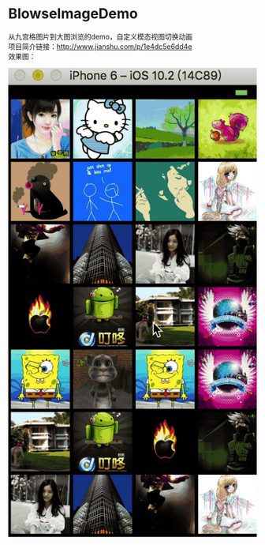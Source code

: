 # BlowseImageDemo
从九宫格图片到大图浏览的demo，自定义模态视图切换动画 <br>
项目简介链接：http://www.jianshu.com/p/1e4dc5e6dd4e </br>
效果图：

![image](https://github.com/skykywind/BlowseImageDemo/raw/master/images/image.gif) </br>

